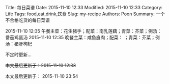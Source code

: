 Title: 每日菜谱
Date: 2015-11-10 12:33
Modified: 2015-11-10 12:33
Category: Life
Tags: food,eat,drink,饮食
Slug: my-recipe
Authors: Poon
Summary: 一个不合格吃货的每日菜谱

2015-11-10 12:35 午餐主菜：花生猪手；配菜：南乳莲藕；青菜：芥菜；例汤：番茄鸡蛋汤
2015-11-10 12:35 晚餐主菜：咸鱼廋肉；配菜：        ；青菜：芥菜；例汤：猪肝枸杞


不定时更新...

<s> 本文最后更新于：2015-11-10 12:33 </s>

本文最后更新于： 2015-11-10 23:54
